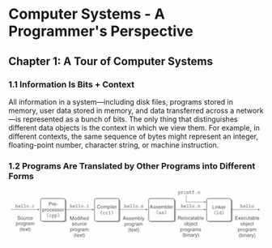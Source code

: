 Computer Systems - A Programmer's Perspective
=============================================

## Chapter 1: A Tour of Computer Systems

### 1.1 Information Is Bits + Context
All information in a system—including disk files, programs stored in memory, user data stored in memory, and data transferred across a network—is represented as a bunch of bits. The only thing that distinguishes different data objects is the context in which we view them. For example, in different contexts, the same sequence of bytes might represent an integer, floating-point number, character string, or machine instruction.

### 1.2 Programs Are Translated by Other Programs into Different Forms
![Figure1.1](images/Figure1.1.png)